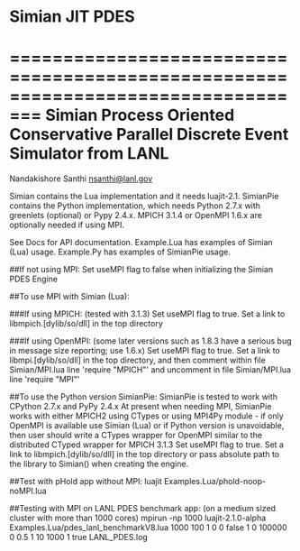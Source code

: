 # Simian JIT PDES

=================================================================================
Simian Process Oriented Conservative Parallel Discrete Event Simulator from LANL
=================================================================================

Nandakishore Santhi <nsanthi@lanl.gov>

Simian contains the Lua implementation and it needs luajit-2.1. SimianPie contains the Python implementation, which needs Python 2.7.x with greenlets (optional) or Pypy 2.4.x. MPICH 3.1.4 or OpenMPI 1.6.x are optionally needed if using MPI.

See Docs for API documentation. Example.Lua has examples of Simian (Lua) usage. Example.Py has examples of SimianPie usage.

##If not using MPI:
    Set useMPI flag to false when initializing the Simian PDES Engine

##To use MPI with Simian (Lua):

###If using MPICH:
    (tested with 3.1.3)
    Set useMPI flag to true. Set a link to libmpich.[dylib/so/dll] in the top directory

###If using OpenMPI:
    (some later versions such as 1.8.3 have a serious bug in message size reporting; use 1.6.x)
    Set useMPI flag to true. Set a link to libmpi.[dylib/so/dll] in the top directory, and then comment within file Simian/MPI.lua line 'require "MPICH"' and uncomment in file Simian/MPI.lua line 'require "MPI"'

##To use the Python version SimianPie:
    SimianPie is tested to work with CPython 2.7.x and PyPy 2.4.x
    At present when needing MPI, SimianPie works with either MPICH2 using CTypes or using MPI4Py module - if only OpenMPI is available use Simian (Lua) or if Python version is unavoidable, then user should write a CTypes wrapper for OpenMPI similar to the distributed CTyped wrapper for MPICH 3.1.3
        Set useMPI flag to true. Set a link to libmpich.[dylib/so/dll] in the top directory or pass absolute path to the library to Simian() when creating the engine.

##Test with pHold app without MPI:
    luajit Examples.Lua/phold-noop-noMPI.lua

##Testing with MPI on LANL PDES benchmark app:
    (on a medium sized cluster with more than 1000 cores)
    mpirun -np 1000 luajit-2.1.0-alpha Examples.Lua/pdes_lanl_benchmarkV8.lua 1000 100 1 0 0 false 1 0 100000 0 0.5 1 10 1000 1 true LANL_PDES.log
